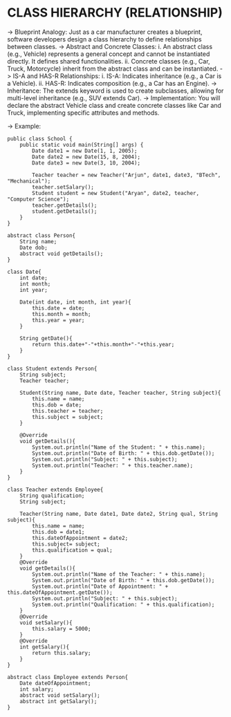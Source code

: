# CLASS HIERARCHY (RELATIONSHIP)

-> Blueprint Analogy: Just as a car manufacturer creates a blueprint, software developers design a class hierarchy to define relationships between classes.
-> Abstract and Concrete Classes:
    i. An abstract class (e.g., Vehicle) represents a general concept and cannot be instantiated directly. It defines shared functionalities.
    ii. Concrete classes (e.g., Car, Truck, Motorcycle) inherit from the abstract class and can be instantiated.
-> IS-A and HAS-R Relationships:
    i. IS-A: Indicates inheritance (e.g., a Car is a Vehicle).
    ii. HAS-R: Indicates composition (e.g., a Car has an Engine).
-> Inheritance: The extends keyword is used to create subclasses, allowing for multi-level inheritance (e.g., SUV extends Car).
-> Implementation: You will declare the abstract Vehicle class and create concrete classes like Car and Truck, implementing specific attributes and methods.

-> Example:
```
public class School {
    public static void main(String[] args) {
        Date date1 = new Date(1, 1, 2005);
        Date date2 = new Date(15, 8, 2004);
        Date date3 = new Date(3, 10, 2004);

        Teacher teacher = new Teacher("Arjun", date1, date3, "BTech", "Mechanical");
        teacher.setSalary();
        Student student = new Student("Aryan", date2, teacher, "Computer Science");
        teacher.getDetails();
        student.getDetails();
    }
}

abstract class Person{
    String name;
    Date dob;
    abstract void getDetails();
}

class Date{
    int date;
    int month;
    int year;

    Date(int date, int month, int year){
        this.date = date;
        this.month = month;
        this.year = year;
    }

    String getDate(){
        return this.date+"-"+this.month+"-"+this.year;
    }
}

class Student extends Person{
    String subject;
    Teacher teacher;

    Student(String name, Date date, Teacher teacher, String subject){
        this.name = name;
        this.dob = date;
        this.teacher = teacher;
        this.subject = subject;
    }

    @Override
    void getDetails(){
        System.out.println("Name of the Student: " + this.name);
        System.out.println("Date of Birth: " + this.dob.getDate());
        System.out.println("Subject: " + this.subject);
        System.out.println("Teacher: " + this.teacher.name);
    }
}

class Teacher extends Employee{
    String qualification;
    String subject;

    Teacher(String name, Date date1, Date date2, String qual, String subject){
        this.name = name;
        this.dob = date1;
        this.dateOfAppointment = date2;
        this.subject= subject;
        this.qualification = qual;
    }
    @Override
    void getDetails(){
        System.out.println("Name of the Teacher: " + this.name);
        System.out.println("Date of Birth: " + this.dob.getDate());
        System.out.println("Date of Appointment: " + this.dateOfAppointment.getDate());
        System.out.println("Subject: " + this.subject);
        System.out.println("Qualification: " + this.qualification);
    }
    @Override
    void setSalary(){
        this.salary = 5000;
    }
    @Override
    int getSalary(){
        return this.salary;
    }
}

abstract class Employee extends Person{
    Date dateOfAppointment;
    int salary;
    abstract void setSalary();
    abstract int getSalary();
}
```
